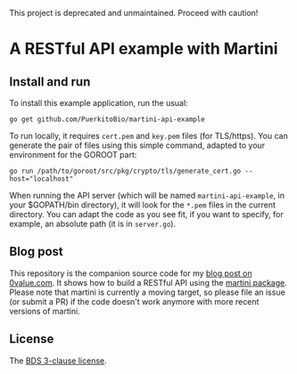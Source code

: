 This project is deprecated and unmaintained. Proceed with caution!

# A RESTful API example with Martini

## Install and run

To install this example application, run the usual:

`go get github.com/PuerkitoBio/martini-api-example`

To run locally, it requires `cert.pem` and `key.pem` files (for TLS/https). You can generate the pair of files using this simple command, adapted to your environment for the GOROOT part:

`go run /path/to/goroot/src/pkg/crypto/tls/generate_cert.go --host="localhost"`

When running the API server (which will be named `martini-api-example`, in your $GOPATH/bin directory), it will look for the `*.pem` files in the current directory. You can adapt the code as you see fit, if you want to specify, for example, an absolute path (it is in `server.go`).

## Blog post

This repository is the companion source code for my [blog post on 0value.com][blog]. It shows how to build a RESTful API using the [martini package][martini]. Please note that martini is currently a moving target, so please file an issue (or submit a PR) if the code doesn't work anymore with more recent versions of martini.

## License

The [BDS 3-clause license][bsd].

[martini]: https://github.com/codegangsta/martini
[blog]: http://0value.com/build-a-restful-API-with-Martini
[bsd]: http://opensource.org/licenses/BSD-3-Clause
